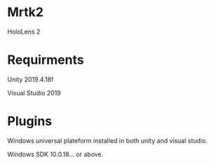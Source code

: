 # Mrtk2
 HoloLens 2

# Requirments

Unity 2019.4.18f

Visual Studio 2019

# Plugins

Windows universal plateform installed in both unity and visual studio.

Windows SDK 10.0.18... or above.
